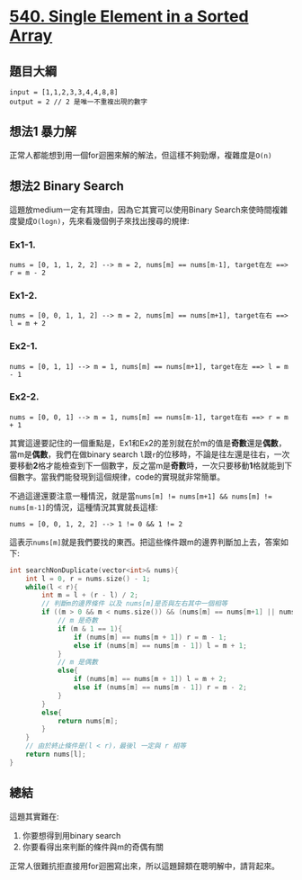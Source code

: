 # [540. Single Element in a Sorted Array](https://leetcode.com/problems/single-element-in-a-sorted-array/)

## 題目大綱
```
input = [1,1,2,3,3,4,4,8,8]
output = 2 // 2 是唯一不重複出現的數字
```

## 想法1 暴力解
正常人都能想到用一個for迴圈來解的解法，但這樣不夠勁爆，複雜度是`O(n)`

## 想法2 Binary Search
這題放medium一定有其理由，因為它其實可以使用Binary Search來使時間複雜度變成`O(logn)`，先來看幾個例子來找出搜尋的規律:
### Ex1-1.
```
nums = [0, 1, 1, 2, 2] --> m = 2, nums[m] == nums[m-1], target在左 ==> r = m - 2
```
### Ex1-2.
```
nums = [0, 0, 1, 1, 2] --> m = 2, nums[m] == nums[m+1], target在右 ==> l = m + 2
```
### Ex2-1.
```
nums = [0, 1, 1] --> m = 1, nums[m] == nums[m+1], target在左 ==> l = m - 1
```
### Ex2-2.
```
nums = [0, 0, 1] --> m = 1, nums[m] == nums[m-1], target在右 ==> r = m + 1
```

其實這邊要記住的一個重點是，Ex1和Ex2的差別就在於m的值是**奇數**還是**偶數**，當m是**偶數**，我們在做binary search `l`跟`r`的位移時，不論是往左還是往右，一次要移動**2**格才能檢查到下一個數字，反之當m是**奇數**時，一次只要移動**1**格就能到下個數字。當我們能發現到這個規律，code的實現就非常簡單。

不過這邊還要注意一種情況，就是當`nums[m] != nums[m+1] && nums[m] != nums[m-1]`的情況，這種情況其實就長這樣:
```
nums = [0, 0, 1, 2, 2] --> 1 != 0 && 1 != 2
```
這表示`nums[m]`就是我們要找的東西。把這些條件跟m的邊界判斷加上去，答案如下:

```cpp
int searchNonDuplicate(vector<int>& nums){
    int l = 0, r = nums.size() - 1;
    while(l < r){
        int m = l + (r - l) / 2;
        // 判斷m的邊界條件 以及 nums[m]是否與左右其中一個相等
        if ((m > 0 && m < nums.size()) && (nums[m] == nums[m+1] || nums[m] == nums[m-1])){
            // m 是奇數
            if (m & 1 == 1){
                if (nums[m] == nums[m + 1]) r = m - 1;
                else if (nums[m] == nums[m - 1]) l = m + 1;
            }
            // m 是偶數
            else{
                if (nums[m] == nums[m + 1]) l = m + 2;
                else if (nums[m] == nums[m - 1]) r = m - 2;
            }
        }
        else{
            return nums[m];
        }
    }
    // 由於終止條件是(l < r)，最後l 一定與 r 相等
    return nums[l];
}
```

## 總結
這題其實難在:
1. 你要想得到用binary search
2. 你要看得出來判斷的條件與m的奇偶有關

正常人很難抗拒直接用for迴圈寫出來，所以這題歸類在聰明解中，請背起來。